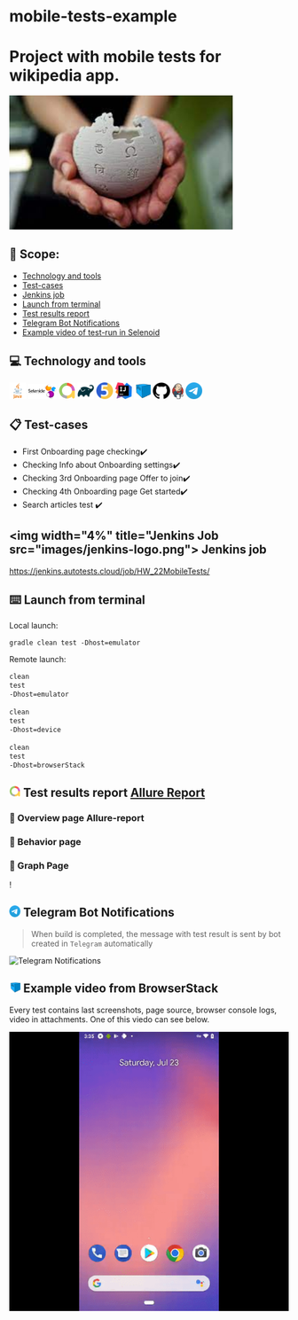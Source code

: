# mobile-tests-example
# Project with mobile tests for wikipedia app.
<img width="80%" title="wikipedia" src="images/wikipedia.jpeg">

## :page_with_curl: Scope:

- <a href="#computer-сode_stack">Technology and tools</a>
- <a href="#clipboard-Test-cases">Test-cases</a>
- <a href="#Jenkins-job">Jenkins job</a>
- <a href="#keyboard-launch-from-terminal">Launch from terminal</a>
- <a href="#bar_chart-Test-results-report">Test results report</a>
- <a href="#robot-Telegram">Telegram Bot Notifications</a>
- <a href="#film_projector-Example-video-of-test-run-in-Selenoid">Example video of test-run in Selenoid</a>

## :computer: Technology and tools
<p align="left"> 
<img width="6%" title="Java" src="images/java-logo-vector.png">
<img width="10%" title="Selenide" src="images/selenide-logo-big.png">
<img width="6%" title="Allure Report" src="images/allurereport-logo.png">
<img width="6%" title="Gradle" src="images/gradle-knowledge-graph-logo.png">
<img width="6%" title="JUnit5" src="images/junit5-logo.png">
<img width="6%" title="IntelliJ IDEA" src="images/IntelliJ_IDEA_Icon.svg.png">
<img width="6%" title="Selenoid" src="images/selenoid-logo.png">
<img width="6%" title="GitHub" src="images/github-logo.png">
<img width="4%" title="Jenkins" src="images/jenkins-logo.png">
<img width="6%" title="Telegram" src="images/Telegram_2019_Logo.svg.png">
</p>

## :clipboard: Test-cases
- First Onboarding page checking:heavy_check_mark:
- Checking Info about Onboarding settings:heavy_check_mark:
- Checking 3rd Onboarding page Offer to join:heavy_check_mark:
- Checking 4th Onboarding page Get started:heavy_check_mark:
- Search articles test :heavy_check_mark:

## <img width="4%" title="Jenkins Job src="images/jenkins-logo.png"> Jenkins job
 https://jenkins.autotests.cloud/job/HW_22MobileTests/



## :keyboard: Launch from terminal
Local launch:
```
gradle clean test -Dhost=emulator
```

Remote launch:
```
clean
test
-Dhost=emulator

clean
test
-Dhost=device

clean
test
-Dhost=browserStack
```
## <img width="4%" title="Allure Report" src="images/allurereport-logo.png"> Test results report [Allure Report]()
### :pushpin: Overview page Allure-report



### :pushpin: Behavior page




### :pushpin: Graph Page

!



## <img width="4%" title="Telegram" src="images/Telegram_2019_Logo.svg.png"> Telegram Bot Notifications

> When build is completed,  the message with test result is sent by bot created in <code>Telegram</code> automatically 

<img title="Telegram Notifications" src="images/telegramnotify.png">



## <img width="4%" title="Telegram" src="images/selenoid-logo.png"> Example video from BrowserStack

Every test contains last screenshots, page source, browser console logs, video in attachments. One of this viedo can see below.
<p align="center">
<img title="Selenoid Video" src="images/videobrowserstack.gif">
</p>
